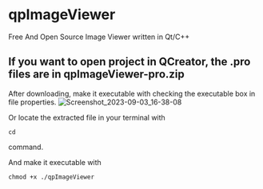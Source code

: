 # qpImageViewer
Free And Open Source Image Viewer written in Qt/C++

## If you want to open project in QCreator, the .pro files are in qpImageViewer-pro.zip

After downloading, make it executable with checking the executable box in file properties.
![Screenshot_2023-09-03_16-38-08](https://github.com/paminks/qpImageViewer/assets/101468578/18ce3315-8812-435d-bd7c-928c9af7cdc8)

Or locate the extracted file in your terminal with
```
cd
```
command.

And make it executable with 
```
chmod +x ./qpImageViewer
```

